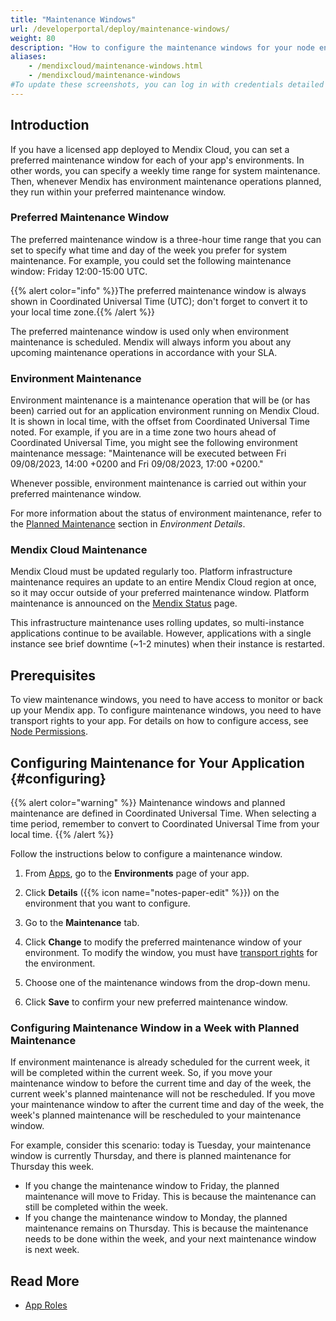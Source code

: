 ```yaml
---
title: "Maintenance Windows"
url: /developerportal/deploy/maintenance-windows/
weight: 80
description: "How to configure the maintenance windows for your node environment."
aliases:
    - /mendixcloud/maintenance-windows.html
    - /mendixcloud/maintenance-windows
#To update these screenshots, you can log in with credentials detailed in How to Update Screenshots Using Team Apps.
---
```


## Introduction

If you have a licensed app deployed to Mendix Cloud, you can set a preferred maintenance window for each of your app's environments. In other words, you can specify a weekly time range for system maintenance. Then, whenever Mendix has environment maintenance operations planned, they run within your preferred maintenance window.

### Preferred Maintenance Window

The preferred maintenance window is a three-hour time range that you can set to specify what time and day of the week you prefer for system maintenance. For example, you could set the following maintenance window: Friday 12:00-15:00 UTC.

{{% alert color="info" %}}The preferred maintenance window is always shown in Coordinated Universal Time (UTC); don't forget to convert it to your local time zone.{{% /alert %}}

The preferred maintenance window is used only when environment maintenance is scheduled. Mendix will always inform you about any upcoming maintenance operations in accordance with your SLA.

### Environment Maintenance

Environment maintenance is a maintenance operation that will be (or has been) carried out for an application environment running on Mendix Cloud. It is shown in local time, with the offset from Coordinated Universal Time noted. For example, if you are in a time zone two hours ahead of Coordinated Universal Time, you might see the following environment maintenance message: "Maintenance will be executed between Fri 09/08/2023, 14:00 +0200 and Fri 09/08/2023, 17:00 +0200."

Whenever possible, environment maintenance is carried out within your preferred maintenance window.

For more information about the status of environment maintenance, refer to the [Planned Maintenance](/developerportal/deploy/environments-details/#planned-maintenance) section in *Environment Details*.

### Mendix Cloud Maintenance

Mendix Cloud must be updated regularly too. Platform infrastructure maintenance requires an update to an entire Mendix Cloud region at once, so it may occur outside of your preferred maintenance window. Platform maintenance is announced on the [Mendix Status](https://status.mendix.com/#) page.

This infrastructure maintenance uses rolling updates, so multi-instance applications continue to be available. However, applications with a single instance see brief downtime (~1-2 minutes) when their instance is restarted.

## Prerequisites

To view maintenance windows, you need to have access to monitor or back up your Mendix app. To configure maintenance windows, you need to have transport rights to your app. For details on how to configure access, see [Node Permissions](/developerportal/deploy/node-permissions/).

## Configuring Maintenance for Your Application {#configuring}

{{% alert color="warning" %}}
Maintenance windows and planned maintenance are defined in Coordinated Universal Time. When selecting a time period, remember to convert to Coordinated Universal Time from your local time.
{{% /alert %}}

Follow the instructions below to configure a maintenance window.

1. From [Apps](https://sprintr.home.mendix.com), go to the **Environments** page of your app.

2. Click **Details** ({{% icon name="notes-paper-edit" %}}) on the environment that you want to configure.

3. Go to the **Maintenance** tab.

4. Click **Change** to modify the preferred maintenance window of your environment. To modify the window, you must have [transport rights](/developerportal/deploy/node-permissions/#transport-rights) for the environment.

5. Choose one of the maintenance windows from the drop-down menu.

6. Click **Save** to confirm your new preferred maintenance window.

### Configuring Maintenance Window in a Week with Planned Maintenance

If environment maintenance is already scheduled for the current week, it will be completed within the current week. So, if you move your maintenance window to before the current time and day of the week, the current week's planned maintenance will not be rescheduled. If you move your maintenance window to after the current time and day of the week, the week's planned maintenance will be rescheduled to your maintenance window.

For example, consider this scenario: today is Tuesday, your maintenance window is currently Thursday, and there is planned maintenance for Thursday this week.

* If you change the maintenance window to Friday, the planned maintenance will move to Friday. This is because the maintenance can still be completed within the week.
* If you change the maintenance window to Monday, the planned maintenance remains on Thursday. This is because the maintenance needs to be done within the week, and your next maintenance window is next week.

## Read More

* [App Roles](/developerportal/general/app-roles/)
